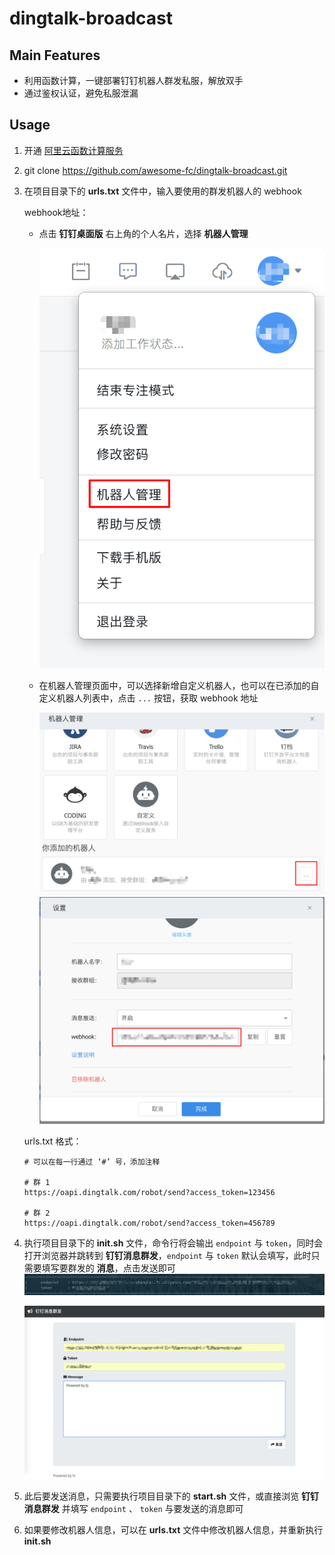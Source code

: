 # dingtalk-broadcast

## Main Features
- 利用函数计算，一键部署钉钉机器人群发私服，解放双手
- 通过鉴权认证，避免私服泄漏

## Usage
1. 开通 [阿里云函数计算服务](https://cn.aliyun.com/product/fc?spm=5176.10695662.1112509.1.572e4357qoGwrS)

2. git clone https://github.com/awesome-fc/dingtalk-broadcast.git

3. 在项目目录下的 __urls.txt__ 文件中，输入要使用的群发机器人的 webhook

   webhook地址：
   - 点击 __钉钉桌面版__ 右上角的个人名片，选择 __机器人管理__ 
     
     ![](./picture/dingtalk-webhook-1.png)

   - 在机器人管理页面中，可以选择新增自定义机器人，也可以在已添加的自定义机器人列表中，点击 `...` 按钮，获取 webhook 地址
      
     ![](./picture/dingtalk-webhook-2.png)
     ![](./picture/dingtalk-webhook-3.png)
   
   urls.txt 格式：

   ```
   # 可以在每一行通过 ‘#’ 号，添加注释

   # 群 1
   https://oapi.dingtalk.com/robot/send?access_token=123456

   # 群 2
   https://oapi.dingtalk.com/robot/send?access_token=456789
   ```

4. 执行项目目录下的 __init.sh__ 文件，命令行将会输出 `endpoint` 与 `token`，同时会打开浏览器并跳转到 __钉钉消息群发__，`endpoint` 与 `token` 默认会填写，此时只需要填写要群发的 __消息__，点击发送即可
   ![](./picture/deploy.png)

   ![](./picture/dingtalkbroadcast.png)

5. 此后要发送消息，只需要执行项目目录下的 __start.sh__ 文件，或直接浏览 __钉钉消息群发__ 并填写 `endpoint` 、 `token` 与要发送的消息即可

6. 如果要修改机器人信息，可以在 __urls.txt__ 文件中修改机器人信息，并重新执行 __init.sh__